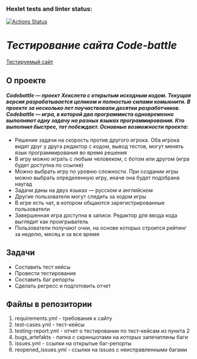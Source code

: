 ### Hexlet tests and linter status:
[![Actions Status](https://github.com/1AinzOoalGown1/qa-engineer-project-85/actions/workflows/hexlet-check.yml/badge.svg)](https://github.com/1AinzOoalGown1/qa-engineer-project-85/actions)

*<h1>Тестирование сайта Code-battle</h1>*
  
[Тестируемый сайт](https://codebattle.hexlet.io/)

**<h2>О проекте</h2>**

*<h4>Codebattle — проект Хекслета с открытым исходным кодом. Текущая версия разрабатывается целиком и полностью силами комьюнити. В проекте за несколько лет поучаствовали десятки разработчиков.
Codebattle — игра, в которой два программиста одновременно выполняют одну задачу на разных языках программирования. Кто выполнил быстрее, тот побеждает. Основные возможности проекта:</h4>*
* Решение задачи на скорость против другого игрока. Оба игрока видят друг у друга редактор с кодом, вывод тестов, могут менять язык программирования во время решения
* В игру можно играть с любым человеком, с ботом или другом (игра будет доступна по ссылке)
* Можно выбрать игру по уровню сложности. При создании игры можно выбрать определенную игру, иначе она будет подобрана наугад
* Задачи даны на двух языках — русском и английском
* Другие пользователи могут следить за ходом игры
* В игре есть чат, в котором общаются зарегистрированные пользователи
* Завершенная игра доступна в записи. Редактор для ввода кода выглядит как проигрыватель
* Пользователи получают очки, на основе которых строится рейтинг за неделю, месяц и за все время

**<h2>Задачи</h2>**

* Составить тест кейсы
* Провести тестирование
* Составить баг репорты
* Сделать регресс и подготовить отчет

**<h2>Файлы в репозитории</h2>**

1. requirements.yml - требования к сайту
2. test-cases.yml - тест-кейсы
3. testing-report.yml - отчет о тестировании по тест-кейсам из пункта 2
4. bugs_artefakts - папка с скриншотами на которых запечатлены баги
5. issues.yml - ссылки на открытые баг-репорты
6. reopened_issues.yml - ссылки на issues с неисправленными багами
